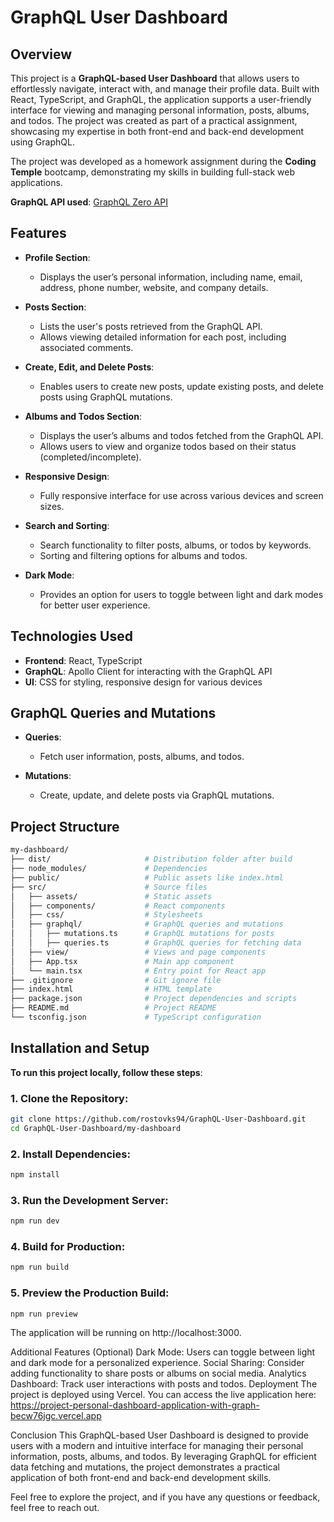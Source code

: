 # GraphQL User Dashboard

## Overview
This project is a **GraphQL-based User Dashboard** that allows users to effortlessly navigate, interact with, and manage their profile data. Built with React, TypeScript, and GraphQL, the application supports a user-friendly interface for viewing and managing personal information, posts, albums, and todos. The project was created as part of a practical assignment, showcasing my expertise in both front-end and back-end development using GraphQL.

The project was developed as a homework assignment during the **Coding Temple** bootcamp, demonstrating my skills in building full-stack web applications.

**GraphQL API used**: [GraphQL Zero API](https://graphqlzero.almansi.me/api)

## Features
- **Profile Section**:
  - Displays the user’s personal information, including name, email, address, phone number, website, and company details.
  
- **Posts Section**:
  - Lists the user's posts retrieved from the GraphQL API.
  - Allows viewing detailed information for each post, including associated comments.
  
- **Create, Edit, and Delete Posts**:
  - Enables users to create new posts, update existing posts, and delete posts using GraphQL mutations.
  
- **Albums and Todos Section**:
  - Displays the user’s albums and todos fetched from the GraphQL API.
  - Allows users to view and organize todos based on their status (completed/incomplete).
  
- **Responsive Design**:
  - Fully responsive interface for use across various devices and screen sizes.
  
- **Search and Sorting**:
  - Search functionality to filter posts, albums, or todos by keywords.
  - Sorting and filtering options for albums and todos.
  
- **Dark Mode**:
  - Provides an option for users to toggle between light and dark modes for better user experience.

## Technologies Used
- **Frontend**: React, TypeScript
- **GraphQL**: Apollo Client for interacting with the GraphQL API
- **UI**: CSS for styling, responsive design for various devices

## GraphQL Queries and Mutations
- **Queries**:
  - Fetch user information, posts, albums, and todos.
  
- **Mutations**:
  - Create, update, and delete posts via GraphQL mutations.

## Project Structure

```bash
my-dashboard/
├── dist/                     # Distribution folder after build
├── node_modules/             # Dependencies
├── public/                   # Public assets like index.html
├── src/                      # Source files
│   ├── assets/               # Static assets
│   ├── components/           # React components
│   ├── css/                  # Stylesheets
│   ├── graphql/              # GraphQL queries and mutations
│   │   ├── mutations.ts      # GraphQL mutations for posts
│   │   ├── queries.ts        # GraphQL queries for fetching data
│   ├── view/                 # Views and page components
│   ├── App.tsx               # Main app component
│   └── main.tsx              # Entry point for React app
├── .gitignore                # Git ignore file
├── index.html                # HTML template
├── package.json              # Project dependencies and scripts
├── README.md                 # Project README
└── tsconfig.json             # TypeScript configuration
```

## Installation and Setup
**To run this project locally, follow these steps**:

### 1. Clone the Repository:
```bash
git clone https://github.com/rostovks94/GraphQL-User-Dashboard.git
cd GraphQL-User-Dashboard/my-dashboard
```

### 2. Install Dependencies: 
```bash
npm install
```

### 3. Run the Development Server:
```bash
npm run dev
```

### 4. Build for Production:
```bash
npm run build
```

### 5. Preview the Production Build:
```bash
npm run preview
```

The application will be running on http://localhost:3000.

Additional Features (Optional)
Dark Mode: Users can toggle between light and dark mode for a personalized experience.
Social Sharing: Consider adding functionality to share posts or albums on social media.
Analytics Dashboard: Track user interactions with posts and todos.
Deployment
The project is deployed using Vercel. You can access the live application here: https://project-personal-dashboard-application-with-graph-becw76jgc.vercel.app

Conclusion
This GraphQL-based User Dashboard is designed to provide users with a modern and intuitive interface for managing their personal information, posts, albums, and todos. By leveraging GraphQL for efficient data fetching and mutations, the project demonstrates a practical application of both front-end and back-end development skills.

Feel free to explore the project, and if you have any questions or feedback, feel free to reach out.
